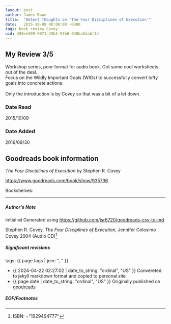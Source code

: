 ```yaml
---
layout: post
author: James Rowe
title:  "Detect Thoughts on 'The Four Disciplines of Execution'"
date:   2015-10-09 00:00:00 -0400
tags: book review Covey 
uid: 498ee509-9071-49b3-91b0-030ba5dabf4d
---
```


<!-- highly dependent on how you personally use jekyll templates, and how you want this to show up -->
<!-- escape any jekyll keys with double brackets -->

## My Review 3/5

Workshop series, poor format for audio book. Got some cool worksheets out of the deal.<br/>Focus on the Wildly Important Goals (WIGs) to successfully convert lofty goals into concrete actions.<br/><br/>Only the introduction is by Covey so that was a bit of a let down.

### Date Read
2015/10/09

### Date Added
2016/09/30

## Goodreads book information

*The Four Disciplines of Execution* by Stephen R. Covey

https://www.goodreads.com/book/show/935736

Bookshelves: 

---

##### Author's Note

Initial `md` Generated using https://github.com/jsr6720/goodreads-csv-to-md

Stephen R. Covey, *The Four Disciplines of Execution*, Jennifer Colosimo Covey 2004 (Audio CD)[^1]

##### Significant revisions

tags: {{ page.tags | join: ", " }} <!-- todo move this somewhere -->

- {{ 2024-04-22 02:27:02 | date_to_string: "ordinal", "US" }} Convereted to jekyll markdown format and copied to personal site
- {{ page.date | date_to_string: "ordinal", "US" }} Originally published on [goodreads](https://www.goodreads.com)

##### EOF/Footnotes

[^1]: ISBN: ="1929494777"